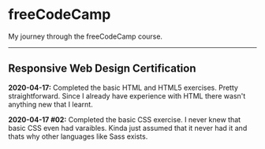 # freeCodeCamp
My journey through the freeCodeCamp course.

---
## Responsive Web Design Certification
**2020-04-17:** Completed the basic HTML and HTML5 exercises. Pretty straightforward. Since I already have experience with HTML there wasn't anything new that I learnt.

**2020-04-17 #02:** Completed the basic CSS exercise. I never knew that basic CSS even had varaibles. Kinda just assumed that it never had it and thats why other languages like Sass exists. 
